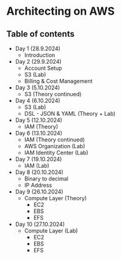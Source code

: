 # Architecting on AWS

## Table of contents

- Day 1 (28.9.2024)
  - Introduction
- Day 2 (29.9.2024)
  - Account Setup
  - S3 (Lab)
  - Billing & Cost Management
- Day 3 (5.10.2024)
  - S3 (Theory continued)
- Day 4 (6.10.2024)
  - S3 (Lab)
  - DSL - JSON & YAML (Theory + Lab)
- Day 5 (12.10.2024)
  - IAM (Theory)
- Day 6 (13.10.2024)
  - IAM (Theory continued)
  - AWS Organization (Lab)
  - IAM Identity Center (Lab)
- Day 7 (19.10.2024)
  - IAM (Lab)
- Day 8 (20.10.2024)
  - Binary to decimal
  - IP Address
- Day 9 (26.10.2024)
  - Compute Layer (Theory)
    - EC2
    - EBS
    - EFS
- Day 10 (27.10.2024)
  - Compute Layer (Lab)
    - EC2
    - EBS
    - EFS
